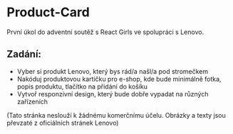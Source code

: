 # Product-Card

První úkol do adventní soutěž s React Girls ve spolupráci s Lenovo.

## Zadání:
- Vyber si produkt Lenovo, který bys rád/a našl/a pod stromečkem
- Nakóduj produktovou kartičku pro e-shop, kde bude minimálně fotka, popis produktu, tlačítko na přidání do košíku
- Vytvoř responzivní design, který bude dobře vypadat na různých zařízeních

(Tato stránka neslouží k žádnému komerčnímu účelu. Obrázky a texty jsou převzaté z oficiálních stránek Lenovo)

